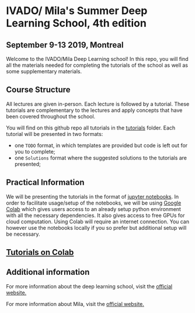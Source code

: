 # IVADO/ Mila's Summer Deep Learning School, 4th edition
## September 9-13 2019, Montreal

Welcome to the IVADO/Mila Deep Learning school! In this repo, you will find all the materials needed for completing the tutorials of the school as well as some supplementary materials.

## Course Structure

All lectures are given in-person. Each lecture is followed by a tutorial. These tutorials are complementary to the lectures and apply concepts that have been covered throughout the school.

You will find on this github repo all tutorials in the [tutorials]() folder. Each tutorial will be presented in two formats:

* one `TODO` format, in which templates are provided but code is left out for you to complete;
* one `Solutions` format where the suggested solutions to the tutorials are presented;

## Practical Information

We will be presenting the tutorials in the format of [jupyter notebooks](http://jupyter.org/). In order to facilitate usage/setup of the notebooks, we will be using [Google Colab](https://colab.research.google.com/github/mila-iqia/dlschool-ivado-a19/) which gives users access to an already setup python environment with all the necessary dependencies. It also gives access to free GPUs for cloud computation. Using Colab will require an internet connection. You can however use the notebooks locally if you so prefer but additional setup will be necessary.

## [Tutorials on Colab](https://colab.research.google.com/github/mila-iqia/dlschool-ivado-a19/)

## Additional information

For more information about the deep learning school, visit the [official website.](https://ivado.ca/en/trainings/schools/deep-learning-school-4th-and-5th-edition/)

For more information about Mila, visit the [official website.](https://mila.quebec/)


